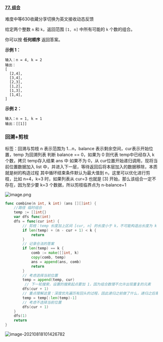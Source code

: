 #### [77. 组合](https://leetcode-cn.com/problems/combinations/)

难度中等630收藏分享切换为英文接收动态反馈

给定两个整数 `n` 和 `k`，返回范围 `[1, n]` 中所有可能的 `k` 个数的组合。

你可以按 **任何顺序** 返回答案。

 

**示例 1：**

```
输入：n = 4, k = 2
输出：
[
  [2,4],
  [3,4],
  [2,3],
  [1,2],
  [1,3],
  [1,4],
]
```

**示例 2：**

```
输入：n = 1, k = 1
输出：[[1]]
```

 

### 回溯+剪枝

标签：回溯与剪枝
n 表示范围为 1...n，balance 表示剩余空间，cur表示开始位置，temp 为回溯列表
判断 balance == 0，如果为 0 则代表 temp中已经存入 k 个数，拷贝 temp存入结果 ans 中
如果不为 0，从 cur位置开始递归调用，现将当前位置数据加入 list 中，并进入下一层，等待返回后将本层加入的数据移除，本质就是树的构造过程
其中循环结束条件默认为最大值到 n，这里可以优化进行剪枝，比如 n=4，k=3 时，如果列表从 cur=3 也就是 [3] 开始，那么该组合一定不存在，因为至少要 k=3 个数据，所以剪枝临界点为 n-balance+1

![image.png](https://pic.leetcode-cn.com/3ddd55697423b5831cbbd42f4b901ebbade0daa456c651a70c758fe359d8a0d1-image.png)

```go
func combine(n int, k int) (ans [][]int) {
    //路径 临时组合
	temp := []int{}
	var dfs func(int)
	dfs = func(cur int) {
		// 剪枝：temp 长度加上区间 [cur, n] 的长度小于 k，不可能构造出长度为 k 的 temp
		if len(temp) + (n - cur + 1) < k {
			return
		}
		// 记录合法的答案
		if len(temp) == k {
			comb := make([]int, k)
			copy(comb, temp)
			ans = append(ans, comb)
			return
		}
		// 考虑选择当前位置
		temp = append(temp, cur)
         // 下一轮搜索，设置的搜索起点要加 1，因为组合数理不允许出现重复的元素
		dfs(cur + 1)
        // 重点理解这里：深度优先遍历有回头的过程，因此递归之前做了什么，递归之后需要做相同操作的逆向操作
		temp = temp[:len(temp)-1]
		// 考虑不选择当前位置
		dfs(cur + 1)
	}
	dfs(1)
	return
}
```

![image-20210818101426782](C:\Users\solfeng\AppData\Roaming\Typora\typora-user-images\image-20210818101426782.png)
